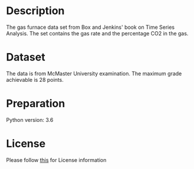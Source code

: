# Description
The gas furnace data set from Box and Jenkins' book on Time Series Analysis. The set contains the gas rate and the percentage CO2 in the gas.

# Dataset
The data is from McMaster University examination. The maximum grade achievable is 28 points.

# Preparation
Python version: 3.6 

# License
Please follow [this]("https://creativecommons.org/licenses/by-sa/4.0/") for License information